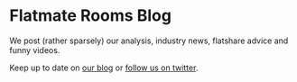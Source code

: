 Flatmate Rooms Blog 
====================
We post (rather sparsely) our analysis, industry news, flatshare advice and funny videos.


Keep up to date on [our blog](/blog) or [follow us on twitter](/twitter).


